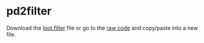# pd2filter

Download the [loot.filter](https://github.com/WolfieeifloW/pd2filter/blob/main/loot.filter) file or go to the [raw code](https://raw.githubusercontent.com/WolfieeifloW/pd2filter/main/loot.filter) and copy/paste into a new file.
